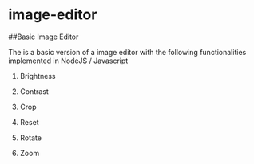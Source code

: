 # image-editor
##Basic Image Editor

The is a basic version of a image editor with the following functionalities implemented in NodeJS / Javascript

1. Brightness

2. Contrast

3. Crop

4. Reset

5. Rotate

6. Zoom

